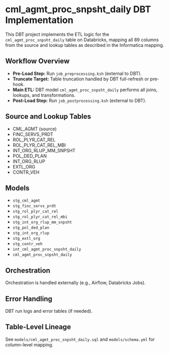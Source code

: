 # cml_agmt_proc_snpsht_daily DBT Implementation

This DBT project implements the ETL logic for the `cml_agmt_proc_snpsht_daily` table on Databricks, mapping all 89 columns from the source and lookup tables as described in the Informatica mapping.

## Workflow Overview

- **Pre-Load Step:** Run `job_preprocessing.ksh` (external to DBT).
- **Truncate Target:** Table truncation handled by DBT full-refresh or pre-hook.
- **Main ETL:** DBT model `cml_agmt_proc_snpsht_daily` performs all joins, lookups, and transformations.
- **Post-Load Step:** Run `job_postprocessing.ksh` (external to DBT).

## Source and Lookup Tables

- CML_AGMT (source)
- FINC_SERVS_PRDT
- ROL_PLYR_CAT_REL
- ROL_PLYR_CAT_REL_MBI
- INT_ORG_RLUP_MM_SNPSHT
- POL_DED_PLAN
- INT_ORG_RLUP
- EXTL_ORG
- CONTR_VEH

## Models

- `stg_cml_agmt`
- `stg_finc_servs_prdt`
- `stg_rol_plyr_cat_rel`
- `stg_rol_plyr_cat_rel_mbi`
- `stg_int_org_rlup_mm_snpsht`
- `stg_pol_ded_plan`
- `stg_int_org_rlup`
- `stg_extl_org`
- `stg_contr_veh`
- `int_cml_agmt_proc_snpsht_daily`
- `cml_agmt_proc_snpsht_daily`

## Orchestration

Orchestration is handled externally (e.g., Airflow, Databricks Jobs).

## Error Handling

DBT run logs and error tables (if needed).

## Table-Level Lineage

See `models/cml_agmt_proc_snpsht_daily.sql` and `models/schema.yml` for column-level mapping.
